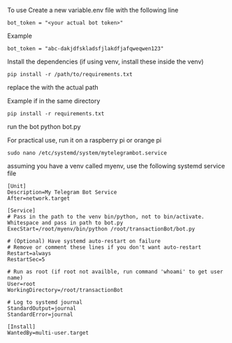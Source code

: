 To use
Create a new variable.env file with the following line
```
bot_token = "<your actual bot token>"
```
Example
```
bot_token = "abc-dakjdfskladsfjlakdfjafqweqwen123" 
```

Install the dependencies (if using venv, install these inside the venv)
```
pip install -r /path/to/requirements.txt
```
replace the with the actual path

Example if in the same directory
```
pip install -r requirements.txt
```
run the bot 
python bot.py

For practical use, run it on a raspberry pi or orange pi
```
sudo nano /etc/systemd/system/mytelegrambot.service
```
assuming you have a venv called myenv, use the following systemd service file

```
[Unit]
Description=My Telegram Bot Service
After=network.target

[Service]
# Pass in the path to the venv bin/python, not to bin/activate. Whitespace and pass in path to bot.py
ExecStart=/root/myenv/bin/python /root/transactionBot/bot.py

# (Optional) Have systemd auto-restart on failure
# Remove or comment these lines if you don't want auto-restart
Restart=always
RestartSec=5

# Run as root (if root not availble, run command 'whoami' to get user name)
User=root
WorkingDirectory=/root/transactionBot

# Log to systemd journal
StandardOutput=journal
StandardError=journal

[Install]
WantedBy=multi-user.target
```
